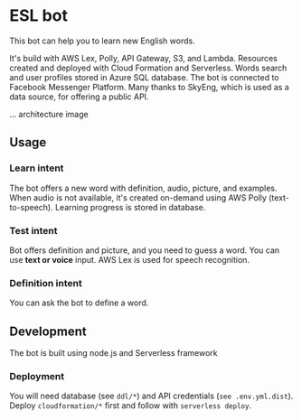 # ESL bot

This bot can help you to learn new English words.

It's build with AWS Lex, Polly, API Gateway, S3, and Lambda.
Resources created and deployed with Cloud Formation and Serverless.
Words search and user profiles stored in Azure SQL database.
The bot is connected to Facebook Messenger Platform.
Many thanks to SkyEng, which is used as a data source, for offering a public API.

... architecture image


## Usage
 
### Learn intent

The bot offers a new word with definition, audio, picture, and examples.
When audio is not available, it's created on-demand using AWS Polly (text-to-speech).
Learning progress is stored in database.

### Test intent

Bot offers definition and picture, and you need to guess a word.
You can use **text or voice** input. AWS Lex is used for speech recognition.

### Definition intent
 
You can ask the bot to define a word.
 
## Development

The bot is built using node.js and Serverless framework
 
### Deployment

You will need database (see `ddl/*`) and API credentials (`see .env.yml.dist`).
Deploy `cloudformation/*` first and follow with `serverless deploy`.

